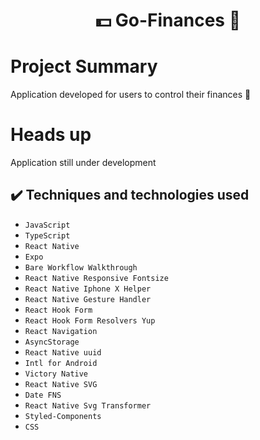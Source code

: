 <h1 align="center"> 💵 Go-Finances 💸 </h1>

# Project Summary
 Application developed for users to control their finances 🤑

# Heads up
Application still under development


## ✔️ Techniques and technologies used

- ``JavaScript``
- ``TypeScript``
- ``React Native``
- ``Expo``
- ``Bare Workflow Walkthrough``
- ``React Native Responsive Fontsize``
- ``React Native Iphone X Helper``
- ``React Native Gesture Handler``
- ``React Hook Form``
- ``React Hook Form Resolvers Yup``
- ``React Navigation``
- ``AsyncStorage``
- ``React Native uuid``
- ``Intl for Android``
- ``Victory Native``
- ``React Native SVG``
- ``Date FNS``
- ``React Native Svg Transformer``
- ``Styled-Components``
- ``CSS``

